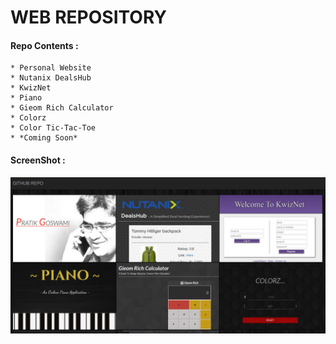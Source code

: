 # WEB REPOSITORY

#### Repo Contents :
	* Personal Website
	* Nutanix DealsHub
	* KwizNet
	* Piano
	* Gieom Rich Calculator
	* Colorz
	* Color Tic-Tac-Toe
	* *Coming Soon*

#### ScreenShot :
![Alt text](/repo.jpg?raw=true "Screenshot")
